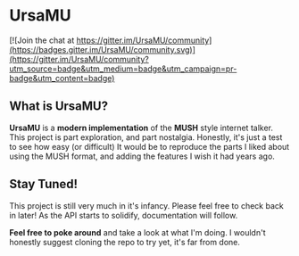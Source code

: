 # UrsaMU

[![Join the chat at https://gitter.im/UrsaMU/community](https://badges.gitter.im/UrsaMU/community.svg)](https://gitter.im/UrsaMU/community?utm_source=badge&utm_medium=badge&utm_campaign=pr-badge&utm_content=badge)

## What is UrsaMU?
**UrsaMU** is a **modern implementation** of the **MUSH** style internet talker. This project is part exploration, and part nostalgia. Honestly, it's just a test to see how easy (or difficult) It would be to reproduce the parts I liked about using the MUSH format, and adding the features I wish it had years ago.

## Stay Tuned!
This project is still very much in it's infancy.  Please feel free to check back in later! As the API starts to solidify, documentation will follow.

**Feel free to poke around** and take a look at what I'm doing.  I wouldn't honestly suggest cloning the repo to try yet, it's far from done.